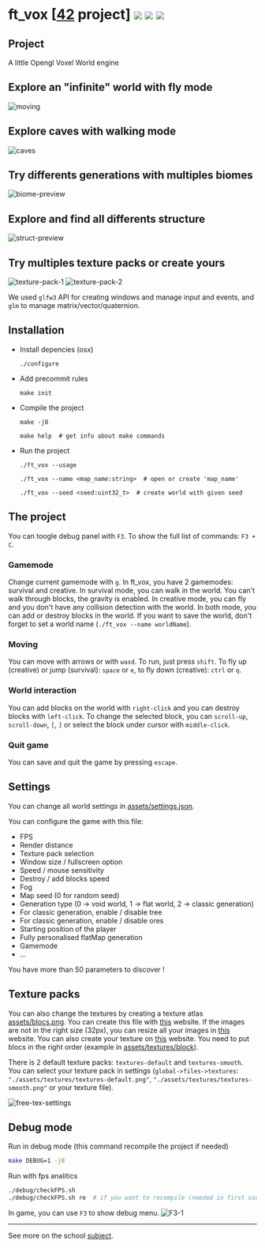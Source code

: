 # ft_vox [[42](https://www.42.fr/) project] ![](https://github.com/zer0nim/ft_vox/workflows/make/badge.svg) ![](https://github.com/zer0nim/ft_vox/workflows/linter/badge.svg) ![](https://github.com/zer0nim/ft_vox/workflows/ft_vox/badge.svg)

## Project
A little Opengl Voxel World engine

## Explore an "infinite" world with fly mode
![moving](/assets/GIFs/moving.gif)
## Explore caves with walking mode
![caves](/assets/GIFs/survival-caves.gif)
## Try differents generations with multiples biomes
![biome-preview](/assets/imgs/biome-preview.png)
## Explore and find all differents structure
![struct-preview](/assets/imgs/struct-preview.png)
## Try multiples texture packs or create yours
![texture-pack-1](/assets/imgs/smooth-preview.png)
![texture-pack-2](/assets/imgs/texture-blocks.png)

We used `glfw3` API for creating windows and manage input and events,
and `glm` to manage matrix/vector/quaternion.

## Installation

- Install depencies (osx)

	```./configure```

- Add precommit rules

	```make init```

- Compile the project

	```make -j8```

	```make help  # get info about make commands```
- Run the project

	```./ft_vox --usage```

	```./ft_vox --name <map_name:string>  # open or create 'map_name'```

	```./ft_vox --seed <seed:uint32_t>  # create world with given seed```

## The project

You can toogle debug panel with `F3`.
To show the full list of commands: `F3 + C`.

### Gamemode

Change current gamemode with `g`.
In ft_vox, you have 2 gamemodes: survival and creative.
In survival mode, you can walk in the world. You can't walk through blocks, the gravity is enabled.
In creative mode, you can fly and you don't have any collision detection with the world.
In both mode, you can add or destroy blocks in the world. If you want to save the world, don't forget to set a world name (`./ft_vox --name worldName`).

### Moving

You can move with arrows or with `wasd`. To run, just press `shift`.
To fly up (creative) or jump (survival): `space` or `e`, to fly down (creative): `ctrl` or `q`.

### World interaction

You can add blocks on the world with `right-click` and you can destroy blocks with `left-click`.
To change the selected block, you can `scroll-up`, `scroll-down`, `[`, `]` or select the block under cursor with `middle-click`.

### Quit game

You can save and quit the game by pressing `escape`.

## Settings

You can change all world settings in [assets/settings.json](/assets/settings.json).

You can configure the game with this file:
- FPS
- Render distance
- Texture pack selection
- Window size / fullscreen option
- Speed / mouse sensitivity
- Destroy / add blocks speed
- Fog
- Map seed (0 for random seed)
- Generation type (0 -> void world, 1 -> flat world, 2 -> classic generation)
- For classic generation, enable / disable tree
- For classic generation, enable / disable ores
- Starting position of the player
- Fully personalised flatMap generation
- Gamemode
- ...

You have more than 50 parameters to discover !

## Texture packs
You can also change the textures by creating a texture atlas [assets/blocs.png](/assets/blocs.png).
You can create this file with [this](http://free-tex-packer.com/app/) website.
If the images are not in the right size (32px), you can resize all your images in [this](https://www.birme.net/?target_width=32&target_height=32&quality=0) website.
You can also create your texture on [this](https://www.pixilart.com/draw?ref=home-page) website.
You need to put blocs in the right order (example in [assets/textures/block](/assets/textures/block)).

There is 2 default texture packs: `textures-default` and `textures-smooth`.
You can select your texture pack in settings (`global->files->textures`: `"./assets/textures/textures-default.png"`, `"./assets/textures/textures-smooth.png"` or your texture file).

![free-tex-settings](/assets/imgs/free-tex-settings.png)

## Debug mode

Run in debug mode (this command recompile the project if needed)
``` sh
make DEBUG=1 -j8
```

Run with fps analitics
``` sh
./debug/checkFPS.sh
./debug/checkFPS.sh re  # if you want to recompile (needed in first use)
```

In game, you can use `F3` to show debug menu.
![F3-1](/assets/imgs/F3-1.png)

---

See more on the school [subject](ft_vox.fr.pdf).
